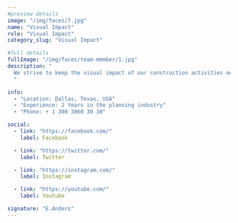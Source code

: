 ```yaml
---
#preview details
image: "/img/faces/7.jpg"
name: "Visual Impact"
role: "Visual Impact"
category_slug: "Visual Impact"

#full details
fullImage: "/img/faces/team-member/1.jpg"
description: "
  We strive to keep the visual impact of our construction activities on the local environment to an absolute minimum. We keep on-site storage of construction materials to a minimum and only transport materials to the site as needed.
  "

info:
  - "Location: Dallas, Texas, USA"
  - "Experience: 2 Years in the planning industry"
  - "Phone: + 1 300 3060 30 30"

social:
  - link: "https://facebook.com/"
    label: Facebook

  - link: "https://twitter.com/"
    label: Twitter

  - link: "https://instagram.com/"
    label: Instagram

  - link: "https://youtube.com/"
    label: Youtube

signature: "E.Anders"
---
```

